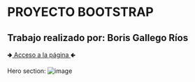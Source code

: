<h1>PROYECTO BOOTSTRAP</h1>
<h2>Trabajo realizado por: Boris Gallego Ríos</h2>
🢂<a href="https://boris027.github.io/ProyectoLibreBootstrap/Index.html">  Acceso a la página  </a>🢀

Hero section:
![image](https://github.com/Boris027/ProyectoLibreBootstrap/assets/145535733/e1972be5-d320-4ff7-8945-0342569b7227)

